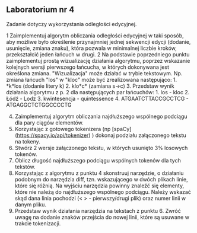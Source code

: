## Laboratorium nr 4

Zadanie dotyczy wykorzystania odległości edycyjnej.

1 Zaimplementuj algorytm obliczania odległości edycyjnej w taki sposób, aby możliwe było określenie przynajmniej jednej sekwencji edycji (dodanie, usunięcie, zmiana znaku), która pozwala w minimalnej liczbie kroków, przekształcić jeden łańcuch w drugi.
2 Na podstawie poprzedniego punktu zaimplementuj prostą wizualizację działania algorytmu, poprzez wskazanie kolejnych wersji pierwszego łańcucha, w których dokonywana jest określona zmiana. "Wizualizacja" może działać w trybie tekstowym. Np. zmiana łańcuch "los" w "kloc" może być zrealizowana następująco:
	1. \*k\*los (dodanie litery k)
	2. klo\*c\* (zamiana s-\>c)
3. Przedstaw wynik działania algorytmu z p. 2 dla następujących par łańcuchów:
	1. los - kloc
	2. Łódź - Lodz
	3. kwintesencja - quintessence
	4. ATGAATCTTACCGCCTCG - ATGAGGCTCTGGCCCCTG

4. Zaimplementuj algorytm obliczania najdłuższego wspólnego podciągu dla pary ciągów elementów.
5. Korzystając z gotowego tokenizera (np [spaCy] (https://spacy.io/api/tokenizer) ) dokonaj podziału załączonego tekstu na tokeny.
6. Stwórz 2 wersje załączonego tekstu, w których usunięto 3% losowych tokenów.
7. Oblicz długość najdłuższego podciągu wspólnych tokenów dla tych tekstów.
8. Korzystając z algorytmu z punktu 4 skonstruuj narzędzie, o działaniu podobnym do narzędzia diff, tzn. wskazującego w dwóch plikach linie, które się różnią. Na wyjściu narzędzia powinny znaleźć się elementy, które nie należą do najdłuższego wspólnego podciągu. Należy wskazać skąd dana linia pochodzi (< > - pierwszy/drugi plik) oraz numer linii w danym pliku.
9. Przedstaw wynik działania narzędzia na tekstach z punktu 6. Zwróć uwagę na dodanie znaków przejścia do nowej linii, które są usuwane w trakcie tokenizacji.
